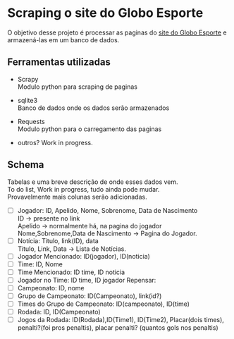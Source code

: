 

Scraping o site do Globo Esporte
================================

O objetivo desse projeto é processar as paginas do [site do Globo Esporte](http://globoesporte.globo.com) e armazená-las em um banco de dados.

Ferramentas utilizadas
----------------------

* Scrapy  
    Modulo python para scraping de paginas

* sqlite3  
    Banco de dados onde os dados serão armazenados

* Requests  
    Modulo python para o carregamento das paginas

* outros? Work in progress.



Schema
------

Tabelas e uma breve descrição de onde esses dados vem.  
To do list, Work in progress, tudo ainda pode mudar.  
Provavelmente mais colunas serão adicionadas.  


- [ ] Jogador: ID, Apelido, Nome, Sobrenome, Data de Nascimento  
    ID -> presente no link  
    Apelido -> normalmente há, na pagina do jogador  
    Nome,Sobrenome,Data de Nascimento -> Pagina do Jogador.  
- [ ] Notícia: Titulo, link(ID), data  
    Titulo, Link, Data -> Lista de Notícias.  
- [ ] Jogador Mencionado: ID(jogador), ID(noticia)  
- [ ] Time: ID, Nome  
- [ ] Time Mencionado: ID time, ID noticia  
- [ ] Jogador no Time: ID time, ID jogador
Repensar:  
- [ ] Campeonato: ID, nome  
- [ ] Grupo de Campeonato: ID(Campeonato), link(id?)  
- [ ] Times do Grupo de Campeonato: ID(campeonato), ID(time)  
- [ ] Rodada: ID, ID(Campeonato)  
- [ ] Jogos da Rodada: ID(Rodada),ID(Time1), ID(Time2), Placar(dois times), penalti?(foi pros penaltis), placar penalti? (quantos gols nos penaltis)  
